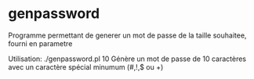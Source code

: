 # genpassword
Programme permettant de generer un mot de passe de la taille souhaitee, fourni en parametre

Utilisation: ./genpassword.pl 10
Génère un mot de passe de 10 caractères avec un caractère spécial minumum (#,!,$ ou +)

